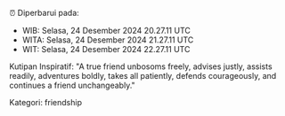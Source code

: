 ⏰ Diperbarui pada:
- WIB: Selasa, 24 Desember 2024 20.27.11 UTC
- WITA: Selasa, 24 Desember 2024 21.27.11 UTC
- WIT: Selasa, 24 Desember 2024 22.27.11 UTC

Kutipan Inspiratif:
"A true friend unbosoms freely, advises justly, assists readily, adventures boldly, takes all patiently, defends courageously, and continues a friend unchangeably."


Kategori: friendship

